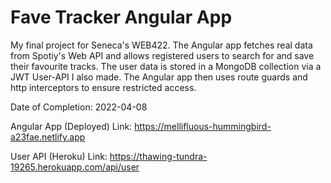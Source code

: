 # Fave Tracker Angular App

My final project for Seneca's WEB422. The Angular app fetches real data from Spotiy's Web API and 
allows registered users to search for and save their favourite tracks. The user data is stored in a MongoDB 
collection via a JWT User-API I also made. The Angular app then uses route guards and http interceptors 
to ensure restricted access. 

Date of Completion: 2022-04-08

Angular App (Deployed) Link: https://mellifluous-hummingbird-a23fae.netlify.app

User API (Heroku) Link: https://thawing-tundra-19265.herokuapp.com/api/user
  

